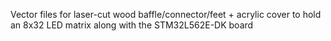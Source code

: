 Vector files for laser-cut wood baffle/connector/feet + acrylic cover to hold an 8x32 LED matrix along with the STM32L562E-DK board
